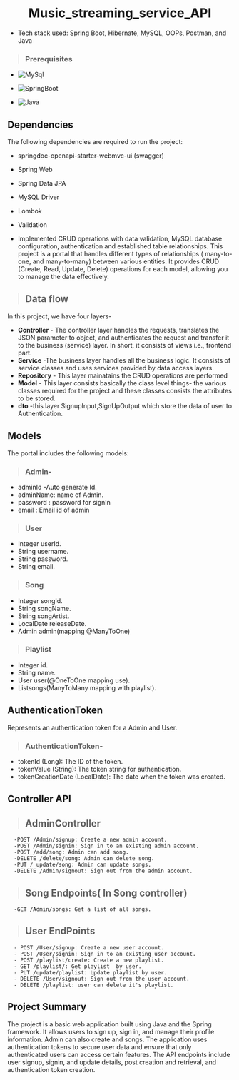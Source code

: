 <h1 align="center"> Music_streaming_service_API </h1>

* Tech stack used: Spring Boot, Hibernate, MySQL, OOPs, Postman, and Java
>### Prerequisites
* ![MySql](https://img.shields.io/badge/DBMS-MYSQL%205.7%20or%20Higher-red)
 * ![SpringBoot](https://img.shields.io/badge/Framework-SpringBoot-green)


* ![Java](https://img.shields.io/badge/Language-Java%208%20or%20higher-yellow)

## Dependencies
The following dependencies are required to run the project:

* springdoc-openapi-starter-webmvc-ui (swagger)
* Spring Web
* Spring Data JPA
* MySQL Driver
* Lombok
* Validation

* Implemented CRUD operations with data validation, MySQL database configuration, 
 authentication and established table relationships.
This project is a portal that handles different types of relationships ( many-to-one, and many-to-many) between various entities. It provides CRUD (Create, Read, Update, Delete) operations for each model, allowing you to manage the data effectively.

>## Data flow
In this project, we have four layers-
* **Controller** - The controller layer handles the  requests, translates the JSON parameter to object, and authenticates the request and transfer it to the business (service) layer. In short, it consists of views i.e., frontend part.
* **Service** -The business layer handles all the business logic. It consists of service classes and uses services provided by data access layers.
* **Repository** - This layer mainatains the CRUD operations are performed
* **Model** - This layer consists basically the class level things- the various classes required for the project and these classes consists the attributes to be stored.
* **dto** -this layer SignupInput,SignUpOutput which store the data of user to Authentication.

## Models
The portal includes the following models:

>### Admin-
- adminId -Auto generate Id.
- adminName:  name of Admin.
- password : password for signIn
- email : Email id of admin

>### User
-  Integer userId.
-  String username.
-  String password.
-  String email.


>### Song
- Integer songId.
- String songName.
- String songArtist.
- LocalDate releaseDate.
- Admin  admin(mapping @ManyToOne)

>### Playlist
- Integer id.
- String name.
- User user(@OneToOne mapping use).
- List<Song>songs(ManyToMany mapping with playlist).

## AuthenticationToken
Represents an authentication token for a Admin and User.
>### AuthenticationToken-
- tokenId (Long): The ID of the token.
- tokenValue (String): The token string for authentication.
- tokenCreationDate (LocalDate): The date when the token was created.


## Controller API 
  >## AdminController
      -POST /Admin/signup: Create a new admin account.
      -POST /Admin/signin: Sign in to an existing admin account.
      -POST /add/song: Admin can add song.
      -DELETE /delete/song: Admin can delete song.
      -PUT / update/song: Admin can update songs.
      -DELETE /Admin/signout: Sign out from the admin account.


 >## Song Endpoints( In Song controller)
      -GET /Admin/songs: Get a list of all songs.
  
  >## User EndPoints
      
      - POST /User/signup: Create a new user account.
      - POST /User/signin: Sign in to an existing user account.
      - POST /playlist/create: Create a new playlist.
      - GET /playlist/: Get playlist  by user.
      - PUT /update/playlist: Update playlist by user.
      - DELETE /User/signout: Sign out from the user account.
      - DELETE /playlist: user can delete it's playlist.
 
  
  
 ## Project Summary

The project is a basic web application built using Java and the Spring framework. It allows users to sign up, sign in, and manage their profile information. Admin can also create and songs. The application uses authentication tokens to secure user data and ensure that only authenticated users can access certain features.
The API endpoints include user signup, signin, and update details, post creation and retrieval, and authentication token creation. 
